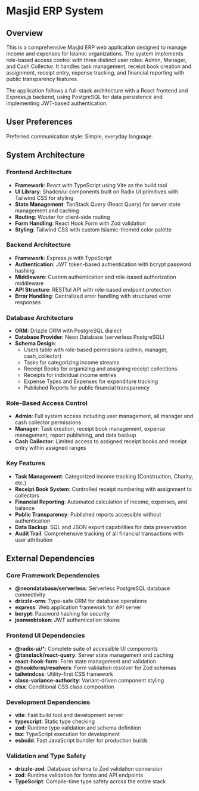 # Masjid ERP System

## Overview

This is a comprehensive Masjid ERP web application designed to manage income and expenses for Islamic organizations. The system implements role-based access control with three distinct user roles: Admin, Manager, and Cash Collector. It handles task management, receipt book creation and assignment, receipt entry, expense tracking, and financial reporting with public transparency features.

The application follows a full-stack architecture with a React frontend and Express.js backend, using PostgreSQL for data persistence and implementing JWT-based authentication.

## User Preferences

Preferred communication style: Simple, everyday language.

## System Architecture

### Frontend Architecture
- **Framework**: React with TypeScript using Vite as the build tool
- **UI Library**: Shadcn/ui components built on Radix UI primitives with Tailwind CSS for styling
- **State Management**: TanStack Query (React Query) for server state management and caching
- **Routing**: Wouter for client-side routing
- **Form Handling**: React Hook Form with Zod validation
- **Styling**: Tailwind CSS with custom Islamic-themed color palette

### Backend Architecture
- **Framework**: Express.js with TypeScript
- **Authentication**: JWT token-based authentication with bcrypt password hashing
- **Middleware**: Custom authentication and role-based authorization middleware
- **API Structure**: RESTful API with role-based endpoint protection
- **Error Handling**: Centralized error handling with structured error responses

### Database Architecture
- **ORM**: Drizzle ORM with PostgreSQL dialect
- **Database Provider**: Neon Database (serverless PostgreSQL)
- **Schema Design**: 
  - Users table with role-based permissions (admin, manager, cash_collector)
  - Tasks for categorizing income streams
  - Receipt Books for organizing and assigning receipt collections
  - Receipts for individual income entries
  - Expense Types and Expenses for expenditure tracking
  - Published Reports for public financial transparency

### Role-Based Access Control
- **Admin**: Full system access including user management, all manager and cash collector permissions
- **Manager**: Task creation, receipt book management, expense management, report publishing, and data backup
- **Cash Collector**: Limited access to assigned receipt books and receipt entry within assigned ranges

### Key Features
- **Task Management**: Categorized income tracking (Construction, Charity, etc.)
- **Receipt Book System**: Controlled receipt numbering with assignment to collectors
- **Financial Reporting**: Automated calculation of income, expenses, and balance
- **Public Transparency**: Published reports accessible without authentication
- **Data Backup**: SQL and JSON export capabilities for data preservation
- **Audit Trail**: Comprehensive tracking of all financial transactions with user attribution

## External Dependencies

### Core Framework Dependencies
- **@neondatabase/serverless**: Serverless PostgreSQL database connectivity
- **drizzle-orm**: Type-safe ORM for database operations
- **express**: Web application framework for API server
- **bcrypt**: Password hashing for security
- **jsonwebtoken**: JWT authentication tokens

### Frontend UI Dependencies
- **@radix-ui/***: Complete suite of accessible UI components
- **@tanstack/react-query**: Server state management and caching
- **react-hook-form**: Form state management and validation
- **@hookform/resolvers**: Form validation resolver for Zod schemas
- **tailwindcss**: Utility-first CSS framework
- **class-variance-authority**: Variant-driven component styling
- **clsx**: Conditional CSS class composition

### Development Dependencies
- **vite**: Fast build tool and development server
- **typescript**: Static type checking
- **zod**: Runtime type validation and schema definition
- **tsx**: TypeScript execution for development
- **esbuild**: Fast JavaScript bundler for production builds

### Validation and Type Safety
- **drizzle-zod**: Database schema to Zod validation conversion
- **zod**: Runtime validation for forms and API endpoints
- **TypeScript**: Compile-time type safety across the entire stack